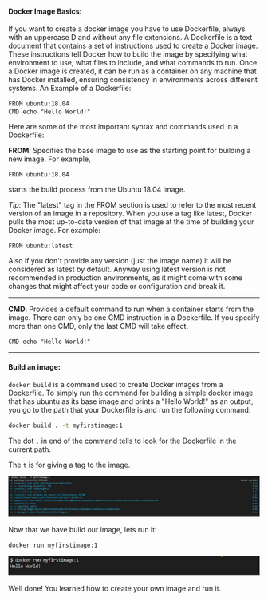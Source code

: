 #### Docker Image Basics:
If you want to create a docker image you have to use Dockerfile, always with an uppercase D and without any file extensions. A Dockerfile is a text document that contains a set of instructions used to create a Docker image. These instructions tell Docker how to build the image by specifying what environment to use, what files to include, and what commands to run. Once a Docker image is created, it can be run as a container on any machine that has Docker installed, ensuring consistency in environments across different systems.
An Example of a Dockerfile:

```docker
FROM ubuntu:18.04
CMD echo "Hello World!"
``` 

Here are some of the most important syntax and commands used in a Dockerfile:

**FROM**: Specifies the base image to use as the starting point for building a new image. For example,
```docker
FROM ubuntu:18.04
``` 
starts the build process from the Ubuntu 18.04 image.

*Tip*: The "latest" tag in the FROM section is used to refer to the most recent version of an image in a repository. When you use a tag like latest, Docker pulls the most up-to-date version of that image at the time of building your Docker image. For example:
```docker
FROM ubuntu:latest
```
Also if you don't provide any version (just the image name) it will be considered as latest by default. Anyway using latest version is not recommended in production environments, as it might come with some changes that might affect your code or configuration and break it.

---

**CMD**: Provides a default command to run when a container starts from the image. There can only be one CMD instruction in a Dockerfile. If you specify more than one CMD, only the last CMD will take effect.
```docker
CMD echo "Hello World!"
``` 

---
#### Build an image:

`docker build` is a command used to create Docker images from a Dockerfile. To simply run the command for building a simple docker image that has ubuntu as its base image and prints a "Hello World!" as an output, you go to the path that your Dockerfile is and run the following command:
```bash
docker build . -t myfirstimage:1
``` 
The dot `.` in end of the command tells to look for the Dockerfile in the current path.

The `t` is for giving a tag to the image.

![docker build](../images/docker-build.jpg "docker build")

Now that we have build our image, lets run it:
```bash
docker run myfirstimage:1
``` 
![docker run](../images/docker-run.jpg "docker run")

Well done! You learned how to create your own image and run it.


